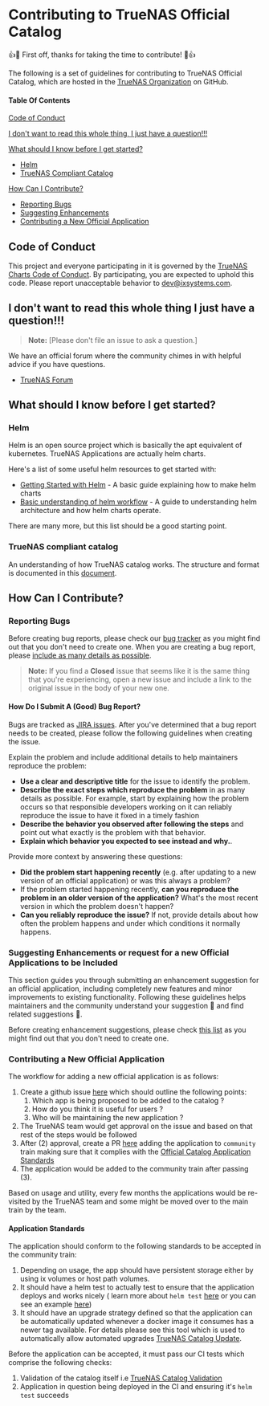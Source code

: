 # Contributing to TrueNAS Official Catalog

:+1::tada: First off, thanks for taking the time to contribute! :tada::+1:

The following is a set of guidelines for contributing to TrueNAS Official Catalog, which are hosted in the [TrueNAS Organization](https://github.com/truenas) on GitHub.

#### Table Of Contents

[Code of Conduct](#code-of-conduct)

[I don't want to read this whole thing, I just have a question!!!](#i-dont-want-to-read-this-whole-thing-i-just-have-a-question)

[What should I know before I get started?](#what-should-i-know-before-i-get-started)
  * [Helm](#helm)
  * [TrueNAS Compliant Catalog](#truenas-compliant-catalog)

[How Can I Contribute?](#how-can-i-contribute)
  * [Reporting Bugs](#reporting-bugs)
  * [Suggesting Enhancements](#suggesting-enhancements-or-request-for-a-new-official-applications-to-be-included)
  * [Contributing a New Official Application](#contributing-a-new-official-application)


## Code of Conduct

This project and everyone participating in it is governed by the [TrueNAS Charts Code of Conduct](CODE_OF_CONDUCT.md). By participating, you are expected to uphold this code. Please report unacceptable behavior to [dev@ixsystems.com](mailto:dev@ixsystems.com).

## I don't want to read this whole thing I just have a question!!!

> **Note:** [Please don't file an issue to ask a question.]

We have an official forum where the community chimes in with helpful advice if you have questions.

* [TrueNAS Forum](https://www.truenas.com/community/)

## What should I know before I get started?

### Helm

Helm is an open source project which is basically the apt equivalent of kubernetes. TrueNAS Applications are actually
helm charts.

Here's a list of some useful helm resources to get started with:

* [Getting Started with Helm](https://helm.sh/docs/chart_template_guide/getting_started/) - A basic guide explaining
how to make helm charts
* [Basic understanding of helm workflow](https://medium.com/bb-tutorials-and-thoughts/how-to-get-started-with-helm-b3babb30611f) -
A guide to understanding helm architecture and how helm charts operate.

There are many more, but this list should be a good starting point.

### TrueNAS compliant catalog

An understanding of how TrueNAS catalog works. The structure and format is documented in this [document](README.md).

## How Can I Contribute?

### Reporting Bugs

Before creating bug reports, please check our [bug tracker](https://jira.ixsystems.com/issues/?jql=) as you might find out that you don't need to create one. When you are creating a bug report, please [include as many details as possible](#how-do-i-submit-a-good-bug-report).

> **Note:** If you find a **Closed** issue that seems like it is the same thing that you're experiencing, open a new issue and include a link to the original issue in the body of your new one.

#### How Do I Submit A (Good) Bug Report?

Bugs are tracked as [JIRA issues](https://jira.ixsystems.com/). After you've determined that a bug report needs to
be created, please follow the following guidelines when creating the issue.

Explain the problem and include additional details to help maintainers reproduce the problem:

* **Use a clear and descriptive title** for the issue to identify the problem.
* **Describe the exact steps which reproduce the problem** in as many details as possible. For example, start by
explaining how the problem occurs so that responsible developers working on it can reliably reproduce the issue to have
it fixed in a timely fashion
* **Describe the behavior you observed after following the steps** and point out what exactly is the problem with that behavior.
* **Explain which behavior you expected to see instead and why.**.

Provide more context by answering these questions:

* **Did the problem start happening recently** (e.g. after updating to a new version of an official application) or was this always a problem?
* If the problem started happening recently, **can you reproduce the problem in an older version of the application?** What's the most recent version in which the problem doesn't happen?
* **Can you reliably reproduce the issue?** If not, provide details about how often the problem happens and under which conditions it normally happens.


### Suggesting Enhancements or request for a new Official Applications to be Included

This section guides you through submitting an enhancement suggestion for an official application, including completely new features and minor improvements to existing functionality. Following these guidelines helps maintainers and the community understand your suggestion :pencil: and find related suggestions :mag_right:.

Before creating enhancement suggestions, please check [this list](https://jira.ixsystems.com/browse/NAS-110314?jql=project%20%3D%20NAS%20AND%20issuetype%20%3D%20Suggestion) as you might find out that you don't need to create one.


### Contributing a New Official Application

The workflow for adding a new official application is as follows:

1. Create a github issue [here](https://github.com/truenas/charts) which should outline the following points:
   1. Which app is being proposed to be added to the catalog ?
   2. How do you think it is useful for users ?
   3. Who will be maintaining the new application ?
2. The TrueNAS team would get approval on the issue and based on that rest of the steps would be followed
3. After (2) approval, create a PR [here](https://github.com/truenas/charts/pulls) adding the application to
`community` train making sure that it complies with the [Official Catalog Application Standards](#Application-standards)
4. The application would be added to the community train after passing (3).

Based on usage and utility, every few months the applications would be re-visited by the TrueNAS team and some
might be moved over to the main train by the team.

#### Application Standards

The application should conform to the following standards to be accepted in the community train:

1. Depending on usage, the app should have persistent storage either by using ix volumes or host path volumes.
2. It should have a helm test to actually test to ensure that the application deploys and works nicely ( learn more
 about `helm test` [here](https://helm.sh/docs/topics/chart_tests/) or you can see an example 
[here](https://github.com/truenas/charts/blob/master/charts/nextcloud/1.5.0/templates/tests/deployment-check.yaml))
3. It should have an upgrade strategy defined so that the application can be automatically updated whenever a docker
image it consumes has a newer tag available. For details please see this tool which is used to automatically
allow automated upgrades [TrueNAS Catalog Update](https://github.com/truenas/catalog_update).

Before the application can be accepted, it must pass our CI tests which comprise the following checks:
1. Validation of the catalog itself i.e [TrueNAS Catalog Validation](https://github.com/truenas/catalog_validation)
2. Application in question being deployed in the CI and ensuring it's `helm test` succeeds
